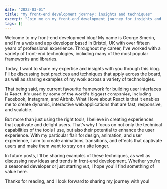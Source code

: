 ```yaml
---
date: "2023-03-01"
title: "My front-end development journey: insights and techniques"
excerpt: "Join me on my front-end development journey for insights and tips in design, animation, and creating captivating web experiences."
tags: []
---
```


Welcome to my front-end development blog! My name is George Smerin, and I'm a web and app developer based in Bristol, UK with over fifteen years of professional experience. Throughout my career, I've worked with a variety of front-end technologies, including many of the most popular frameworks and libraries.

Today, I want to share my expertise and insights with you through this blog. I'll be discussing best practices and techniques that apply across the board, as well as sharing examples of my work across a variety of technologies.

That being said, my current favourite framework for building user interfaces is React. It's used by some of the world's biggest companies, including Facebook, Instagram, and Airbnb. What I love about React is that it enables me to create dynamic, interactive web applications that are fast, responsive, and scalable.

But more than just using the right tools, I believe in creating experiences that captivate and delight users. That's why I focus on not only the technical capabilities of the tools I use, but also their potential to enhance the user experience. With my particular flair for design, animation, and user experience, I aim to create animations, transitions, and effects that captivate users and make them want to stay on a site longer.

In future posts, I'll be sharing examples of these techniques, as well as discussing new ideas and trends in front-end development. Whether you're a seasoned developer or just starting out, I hope you'll find something of value here.

Thanks for reading, and I look forward to sharing my journey with you!
